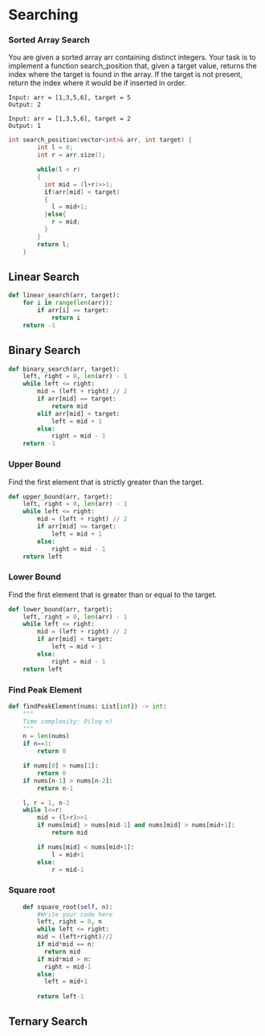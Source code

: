 # Searching

### Sorted Array Search

You are given a sorted array arr containing distinct integers. Your task is to implement a function search_position that, given a target value, returns the index where the 
target is found in the array. If the target is not present, return the index where it would be if inserted in order.

```text
Input: arr = [1,3,5,6], target = 5
Output: 2
```

```text
Input: arr = [1,3,5,6], target = 2
Output: 1
```

```cpp
int search_position(vector<int>& arr, int target) {
        int l = 0;
        int r = arr.size();

        while(l < r)
        {
          int mid = (l+r)>>1;
          if(arr[mid] < target)
          {
            l = mid+1;
          }else{
            r = mid;
          }
        }
        return l; 
    }
```
## Linear Search

```python
def linear_search(arr, target):
    for i in range(len(arr)):
        if arr[i] == target:
            return i
    return -1
```

## Binary Search

```python
def binary_search(arr, target):
    left, right = 0, len(arr) - 1
    while left <= right:
        mid = (left + right) // 2
        if arr[mid] == target:
            return mid
        elif arr[mid] < target:
            left = mid + 1
        else:
            right = mid - 1
    return -1
```

### Upper Bound

Find the first element that is strictly greater than the target.

```python
def upper_bound(arr, target):
    left, right = 0, len(arr) - 1
    while left <= right:
        mid = (left + right) // 2
        if arr[mid] <= target:
            left = mid + 1
        else:
            right = mid - 1
    return left
```

### Lower Bound

Find the first element that is greater than or equal to the target.

```python
def lower_bound(arr, target):
    left, right = 0, len(arr) - 1
    while left <= right:
        mid = (left + right) // 2
        if arr[mid] < target:
            left = mid + 1
        else:
            right = mid - 1
    return left
```

### Find Peak Element

```python
def findPeakElement(nums: List[int]) -> int:
    """
    Time complexity: O(log n)
    """
    n = len(nums)
    if n==1:
        return 0

    if nums[0] > nums[1]:
        return 0
    if nums[n-1] > nums[n-2]:
        return n-1

    l, r = 1, n-2
    while l<=r:
        mid = (l+r)>>1
        if nums[mid] > nums[mid-1] and nums[mid] > nums[mid+1]:
            return mid

        if nums[mid] < nums[mid+1]:
            l = mid+1
        else:
            r = mid-1
```

### Square root

```python
    def square_root(self, n):
        #Write your code here
        left, right = 0, n
        while left <= right:
        mid = (left+right)//2
        if mid*mid == n:
          return mid
        if mid*mid > n:
          right = mid-1
        else:
          left = mid+1
        
        return left-1
```

## Ternary Search


